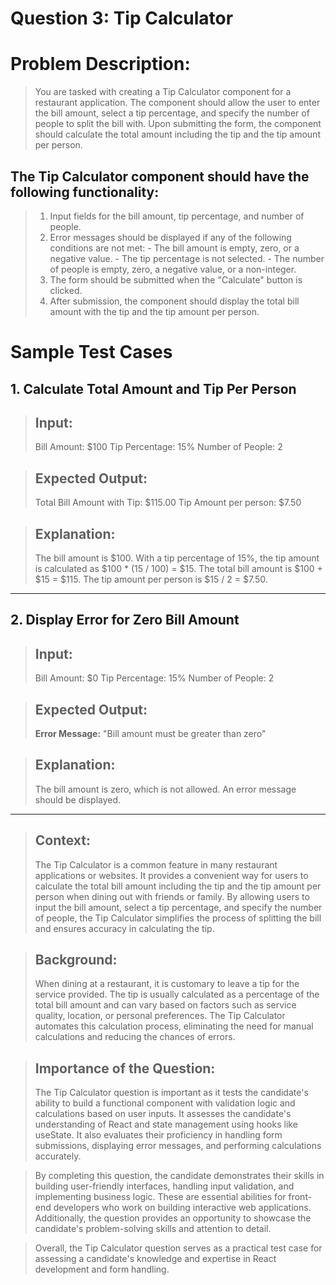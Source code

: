 
# Question 3:  Tip Calculator

# Problem Description:

>You are tasked with creating a Tip Calculator component for a restaurant application. The component should allow the user to enter the bill amount, select a tip percentage, and specify the number of people to split the bill with. Upon submitting the form, the component should calculate the total amount including the tip and the tip amount per person.

## The Tip Calculator component should have the following functionality:

>1. Input fields for the bill amount, tip percentage, and number of people.
>2. Error messages should be displayed if any of the following conditions are not met:
	- The bill amount is empty, zero, or a negative value.
	- The tip percentage is not selected.
	- The number of people is empty, zero, a negative value, or a non-integer.
>3. The form should be submitted when the "Calculate" button is clicked.
>4. After submission, the component should display the total bill amount with the tip and the tip amount per person.


# Sample Test Cases

## 1. Calculate Total Amount and Tip Per Person
>## Input:
>Bill Amount: $100
>Tip Percentage: 15%
>Number of People: 2


>## Expected Output:
>Total Bill Amount with Tip: $115.00
>Tip Amount per person: $7.50

>## Explanation:
>The bill amount is $100. With a tip percentage of 15%, the tip amount is calculated as $100 * (15 / 100) = $15. The total bill amount is $100 + $15 = $115. The tip amount per person is $15 / 2 = $7.50.
---
## 2. Display Error for Zero Bill Amount

>## Input:
>Bill Amount: $0
>Tip Percentage: 15%
>Number of People: 2


>## Expected Output:
> **Error Message:** "Bill amount must be greater than zero"

>## Explanation:
> The bill amount is zero, which is not allowed. An error message should be displayed.

---

>## Context:
> The Tip Calculator is a common feature in many restaurant applications or websites. It provides a convenient way for users to calculate the total bill amount including the tip and the tip amount per person when dining out with friends or family. By allowing users to input the bill amount, select a tip percentage, and specify the number of people, the Tip Calculator simplifies the process of splitting the bill and ensures accuracy in calculating the tip.

>## Background:
> When dining at a restaurant, it is customary to leave a tip for the service provided. The tip is usually calculated as a percentage of the total bill amount and can vary based on factors such as service quality, location, or personal preferences. The Tip Calculator automates this calculation process, eliminating the need for manual calculations and reducing the chances of errors.

>## Importance of the Question:
> The Tip Calculator question is important as it tests the candidate's ability to build a functional component with validation logic and calculations based on user inputs. It assesses the candidate's understanding of React and state management using hooks like useState. It also evaluates their proficiency in handling form submissions, displaying error messages, and performing calculations accurately.

>By completing this question, the candidate demonstrates their skills in building user-friendly interfaces, handling input validation, and implementing business logic. These are essential abilities for front-end developers who work on building interactive web applications. Additionally, the question provides an opportunity to showcase the candidate's problem-solving skills and attention to detail.

>Overall, the Tip Calculator question serves as a practical test case for assessing a candidate's knowledge and expertise in React development and form handling.
